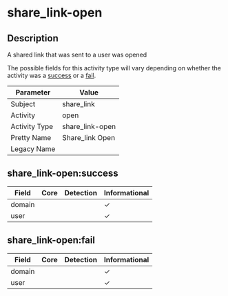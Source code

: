 share_link-open
===============

Description
-----------
A shared link that was sent to a user was opened

The possible fields for this activity type will vary depending on whether the activity was a [success](#share_link-opensuccess) or a [fail](#share_link-openfail).

| Parameter     | Value           |
| ------------- | --------------- |
| Subject       | share_link      |
| Activity      | open            |
| Activity Type | share_link-open |
| Pretty Name   | Share_link Open |
| Legacy Name   |                 |

share_link-open:success
-----------------------

| Field  | Core | Detection | Informational |
| ------ | ---- | --------- | ------------- |
| domain |      |           | &#10003;      |
| user   |      |           | &#10003;      |

share_link-open:fail
--------------------

| Field  | Core | Detection | Informational |
| ------ | ---- | --------- | ------------- |
| domain |      |           | &#10003;      |
| user   |      |           | &#10003;      |